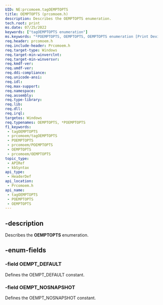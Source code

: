 ```yaml
---
UID: NE:prcomoem.tagOEMPTOPTS
title: OEMPTOPTS (prcomoem.h)
description: Describes the OEMPTOPTS enumeration.
tech.root: print
ms.date: 07/25/2022
keywords: ["tagOEMPTOPTS enumeration"]
ms.keywords: "*POEMPTOPTS, OEMPTOPTS, OEMPTOPTS enumeration [Print Devices], OEMPT_DEFAULT, OEMPT_NOSHAPSHOT, POEMPTOPTS, POEMPTOPTS enumeration pointer [Print Devices], prcomoem/OEMPTOPTS, prcomoem/OEMPT_DEFAULT, prcomoem/OEMPT_NOSHAPSHOT, prcomoem/POEMPTOPTS, print.oemptopts, tagOEMPTOPTS"
req.header: prcomoem.h
req.include-header: Prcomoem.h
req.target-type: Windows
req.target-min-winverclnt: 
req.target-min-winversvr: 
req.kmdf-ver: 
req.umdf-ver: 
req.ddi-compliance: 
req.unicode-ansi: 
req.idl: 
req.max-support: 
req.namespace: 
req.assembly: 
req.type-library: 
req.lib: 
req.dll: 
req.irql: 
targetos: Windows
req.typenames: OEMPTOPTS, *POEMPTOPTS
f1_keywords:
 - tagOEMPTOPTS
 - prcomoem/tagOEMPTOPTS
 - POEMPTOPTS
 - prcomoem/POEMPTOPTS
 - OEMPTOPTS
 - prcomoem/OEMPTOPTS
topic_type:
 - APIRef
 - kbSyntax
api_type:
 - HeaderDef
api_location:
 - Prcomoem.h
api_name:
 - tagOEMPTOPTS
 - POEMPTOPTS
 - OEMPTOPTS
---
```


## -description

Describes the **OEMPTOPTS** enumeration.

## -enum-fields

### -field OEMPT_DEFAULT

Defines the OEMPT_DEFAULT constant.

### -field OEMPT_NOSNAPSHOT

Defines the OEMPT_NOSNAPSHOT constant.
